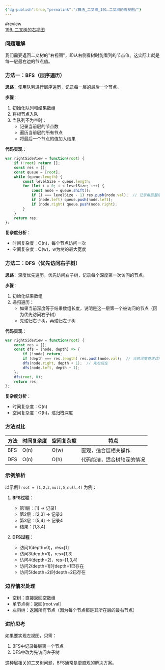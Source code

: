 ```yaml
---
{"dg-publish":true,"permalink":"/算法_二叉树_191.二叉树的右视图/"}
---
```


#review  
[199. 二叉树的右视图](https://leetcode.cn/problems/binary-tree-right-side-view/)


### 问题理解
我们需要返回二叉树的"右视图"，即从右侧看树时能看到的节点值。这实际上就是每一层最右边的节点值。

### 方法一：BFS（层序遍历）
**思路**：使用队列进行层序遍历，记录每一层的最后一个节点。

**步骤**：
1. 初始化队列和结果数组
2. 将根节点入队
3. 当队列不为空时：
   - 记录当前层的节点数
   - 遍历当前层的所有节点
   - 将最后一个节点的值加入结果

**代码实现**：

```javascript
var rightSideView = function(root) {
    if (!root) return [];
    const res = [];
    const queue = [root];
    while (queue.length) {
        const levelSize = queue.length;
        for (let i = 0; i < levelSize; i++) {
            const node = queue.shift();
            if (i === levelSize - 1) res.push(node.val);  // 记录每层最后一个节点
            if (node.left) queue.push(node.left);
            if (node.right) queue.push(node.right);
        }
    }
    return res;
};
```

**复杂度分析**：
- 时间复杂度：O(n)，每个节点访问一次
- 空间复杂度：O(w)，w为树的最大宽度

### 方法二：DFS（优先访问右子树）
**思路**：深度优先遍历，优先访问右子树，记录每个深度第一次访问的节点。

**步骤**：
1. 初始化结果数组
2. 递归遍历：
   - 如果当前深度等于结果数组长度，说明是这一层第一个被访问的节点（因为优先访问右子树）
   - 先递归右子树，再递归左子树

**代码实现**：
```javascript
var rightSideView = function(root) {
    const res = [];
    const dfs = (node, depth) => {
        if (!node) return;
        if (depth === res.length) res.push(node.val);  // 当前深度首次访问
        dfs(node.right, depth + 1);  // 先右后左
        dfs(node.left, depth + 1);
    };
    dfs(root, 0);
    return res;
};
```

**复杂度分析**：
- 时间复杂度：O(n)
- 空间复杂度：O(h)，递归栈深度

### 方法对比
| 方法 | 时间复杂度 | 空间复杂度 | 特点 |
|------|------------|------------|------|
| BFS  | O(n)       | O(w)       | 直观，适合层相关操作 |
| DFS  | O(n)       | O(h)       | 代码简洁，适合树较深的情况 |

### 示例解析
以示例1 `root = [1,2,3,null,5,null,4]` 为例：

1. **BFS过程**：
   - 第1层：[1] → 记录1
   - 第2层：[2,3] → 记录3
   - 第3层：[5,4] → 记录4
   - 结果：[1,3,4]

2. **DFS过程**：
   - 访问1(depth=0)，res=[1]
   - 访问3(depth=1)，res=[1,3]
   - 访问4(depth=2)，res=[1,3,4]
   - 访问2(depth=1)时depth=1已存在
   - 访问5(depth=2)时depth=2已存在

### 边界情况处理
- 空树：直接返回空数组
- 单节点树：返回[root.val]
- 左斜树：返回所有节点（因为每个节点都是其所在层的最右节点）

### 进阶思考
如果要实现左视图，只需：
1. BFS中记录每层第一个节点
2. DFS中改为先访问左子树

这种层相关的二叉树问题，BFS通常是更直观的解决方案。